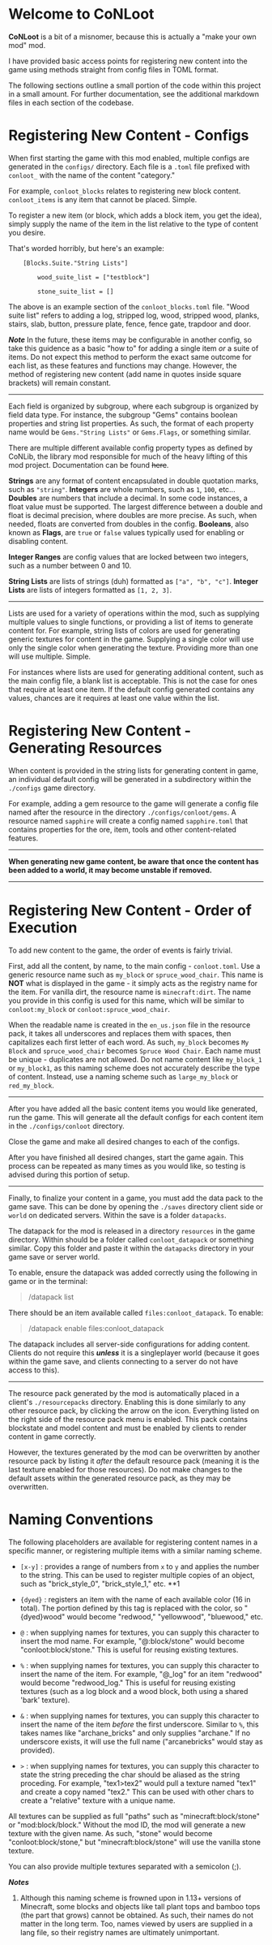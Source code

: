 # Welcome to CoNLoot

**CoNLoot** is a bit of a misnomer, because this is actually a "make your own mod" mod.

I have provided basic access points for registering new content into the game using methods straight from config files in TOML format.

The following sections outline a small portion of the code within this project in a small amount. For further documentation, see the additional markdown files in each
section of the codebase.

# Registering New Content - Configs

When first starting the game with this mod enabled, multiple configs are generated in the `configs/` directory. Each file is a `.toml` file prefixed with `conloot_` with the name of the content "category."

For example, `conloot_blocks` relates to registering new block content. `conloot_items` is any item that cannot be placed. Simple.

To register a new item (or block, which adds a block item, you get the idea), simply supply the name of the item in the list relative to the type of content you desire.

That's worded horribly, but here's an example:

```
    [Blocks.Suite."String Lists"]
        
        wood_suite_list = ["testblock"]

        stone_suite_list = []
```

The above is an example section of the `conloot_blocks.toml` file. "Wood suite list" refers to adding a log, stripped log, wood, stripped wood, planks, stairs, slab, button, pressure plate, fence, fence gate, trapdoor and door.

***Note***
In the future, these items may be configurable in another config, so take this guidence as a basic "how to" for adding a single item _or_ a suite of items. Do not expect this method to perform the exact same outcome for each list, as these features and functions may change. However, the method of registering new content (add name in quotes inside square brackets) will remain constant.

***

Each field is organized by subgroup, where each subgroup is organized by field data type. For instance, the subgroup "Gems" contains boolean properties and string list properties. As such, the format of each property name would be `Gems."String Lists"` or `Gems.Flags`, or something similar.

There are multiple different available config property types as defined by CoNLib, the library mod responsible for much of the heavy lifting of this mod project. Documentation can be found ~~here~~. 

**Strings** are any format of content encapsulated in double quotation marks, such as `"string"`.
**Integers** are whole numbers, such as `1`, `100`, etc...
**Doubles** are numbers that include a decimal. In some code instances, a float value must be supported. The largest difference between a double and float is decimal precision, where doubles are more precise. As such, when needed, floats are converted from doubles in the config.
**Booleans**, also known as **Flags**, are `true` or `false` values typically used for enabling or disabling content.

**Integer Ranges** are config values that are locked between two integers, such as a number between 0 and 10.

**String Lists** are lists of strings (duh) formatted as `["a", "b", "c"]`.
**Integer Lists** are lists of integers formatted as `[1, 2, 3]`.

***

Lists are used for a variety of operations within the mod, such as supplying multiple values to single functions, or providing a list of items to generate content for.
For example, string lists of colors are used for generating generic textures for content in the game. Supplying a single color will use only the single color when generating the texture. Providing more than one will use multiple. Simple.

For instances where lists are used for generating additional content, such as the main config file, a blank list is acceptable. This is not the case for ones that require at least one item. If the default config generated contains any values, chances are it requires at least one value within the list.

# Registering New Content - Generating Resources

When content is provided in the string lists for generating content in game, an individual default config will be generated in a subdirectory within the `./configs` game directory.

For example, adding a gem resource to the game will generate a config file named after the resource in the directory `./configs/conloot/gems`. A resource named `sapphire` will create a config named `sapphire.toml` that contains properties for the ore, item, tools and other content-related features.

***
**When generating new game content, be aware that once the content has been added to a world, it may become unstable if removed.**
***

# Registering New Content - Order of Execution

To add new content to the game, the order of events is fairly trivial.

First, add all the content, by name, to the main config - `conloot.toml`. 
Use a generic resource name such as `my_block` or `spruce_wood_chair`. This name is **NOT** what is displayed in the game - it simply acts as the registry name for the item. For vanilla dirt, the resource name is `minecraft:dirt`. The name you provide in this config is used for this name, which will be similar to `conloot:my_block` or `conloot:spruce_wood_chair`.

When the readable name is created in the `en_us.json` file in the resource pack, it takes all underscores and replaces them with spaces, then capitalizes each first letter of each word. As such, `my_block` becomes `My Block` and `spruce_wood_chair` becomes `Spruce Wood Chair`. Each name must be unique - duplicates are not allowed. Do not name content like `my_block_1` or `my_block1`, as this naming scheme does not accurately describe the type of content. Instead, use a naming scheme such as `large_my_block` or `red_my_block`.

***
After you have added all the basic content items you would like generated, run the game. This will generate all the default configs for each content item in the `./configs/conloot` directory.

Close the game and make all desired changes to each of the configs.

After you have finished all desired changes, start the game again.
This process can be repeated as many times as you would like, so testing is advised during this portion of setup.

***
Finally, to finalize your content in a game, you must add the data pack to the game save. This can be done by opening the `./saves` directory client side or `world` on dedicated servers. Within the save is a folder `datapacks`.

The datapack for the mod is released in a directory `resources` in the game directory. Within should be a folder called `conloot_datapack` or something similar. Copy this folder and paste it within the `datapacks` directory in your game save or server world.

To enable, ensure the datapack was added correctly using the following in game or in the terminal:
> /datapack list

There should be an item available called `files:conloot_datapack`. To enable:
> /datapack enable files:conloot_datapack

The datapack includes all server-side configurations for adding content. Clients do not require this ***unless*** it is a singleplayer world (because it goes within the game save, and clients connecting to a server do not have access to this).

***

The resource pack generated by the mod is automatically placed in a client's `./resourcepacks` directory. Enabling this is done similarly to any other resource pack, by clicking the arrow on the icon. Everything listed on the right side of the resource pack menu is enabled.
This pack contains blockstate and model content and must be enabled by clients to render content in game correctly.

However, the textures generated by the mod can be overwritten by another resource pack by listing it _after_ the default resource pack (meaning it is the last texture enabled for those resources). Do not make changes to the default assets within the generated resource pack, as they may be overwritten.

# Naming Conventions

The following placeholders are available for registering content names in a specific manner, or registering multiple items with a similar naming scheme.

- `[x-y]` : provides a range of numbers from `x` to `y` and applies the number to the string. This can be used to register multiple copies of an object, such as "brick_style_0", "brick_style_1," etc. **1

- `{dyed}` : registers an item with the name of each available color (16 in total). The portion defined by this tag is replaced with the color, so "{dyed}wood" would become "redwood," "yellowwood", "bluewood," etc.

- `@` : when supplying names for textures, you can supply this character to insert the mod name. For example, "@:block/stone" would become "conloot:block/stone." This is useful for reusing existing textures.

- `%` : when supplying names for textures, you can supply this character to insert the name of the item. For example, "@_log" for an item "redwood" would become "redwood_log." This is useful for reusing existing textures (such as a log block and a wood block, both using a shared 'bark' texture).

- `&` : when supplying names for textures, you can supply this character to insert the name of the item _before_ the first underscore. Similar to `%`, this takes names like "archane_bricks" and only supplies "archane." If no underscore exists, it will use the full name ("arcanebricks" would stay as provided).

- `>` : when supplying names for textures, you can supply this character to state the string preceding the char should be aliased as the string proceding. For example, "tex1>tex2" would pull a texture named "tex1" and create a copy named "tex2." This can be used with other chars to create a "relative" texture with a unique name.

All textures can be supplied as full "paths" such as "minecraft:block/stone" or "mod:block/block." Without the mod ID, the mod will generate a new texture with the given name. As such, "stone" would become "conloot:block/stone," but "minecraft:block/stone" will use the vanilla stone texture.

You can also provide multiple textures separated with a semicolon (;).

***Notes***

1. Although this naming scheme is frowned upon in 1.13+ versions of Minecraft, some blocks and objects like tall plant tops and bamboo tops (the part that grows) cannot be obtained. As such, their names do not matter in the long term. Too, names viewed by users are supplied in a lang file, so their registry names are ultimately unimportant.